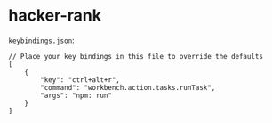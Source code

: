 # hacker-rank

`keybindings.json`:

    // Place your key bindings in this file to override the defaults
    [
        {
            "key": "ctrl+alt+r",
            "command": "workbench.action.tasks.runTask",
            "args": "npm: run"
        }
    ]